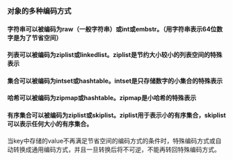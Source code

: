 ### 对象的多种编码方式
#### 字符串可以被编码为raw（一般字符串）或int或embstr。（用字符串表示64位数字是为了节省空间）
#### 列表可以被编码为ziplist或linkedlist。ziplist是节约大小较小的列表空间的特殊表示
#### 集合可以被编码为intset或hashtable。intset是只存储数字的小集合的特殊表示
#### 哈希可以被编码为zipmap或hashtable。zipmap是小哈希的特殊表示
#### 有序集合可以被编码为ziplist或skiplist。ziplist用于表示小的有序集合，skiplist可以表示任何大小的有序集合。
当key中存储的value不再满足节省空间的编码方式的条件时，特殊编码方式或自动转换成通用编码方式，并且一旦转换后将不可逆，不能再转回特殊编码方式。 
